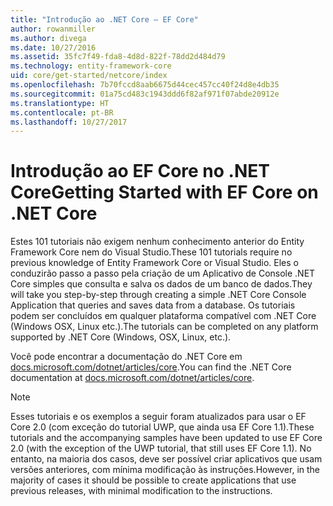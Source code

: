 ```yaml
---
title: "Introdução ao .NET Core – EF Core"
author: rowanmiller
ms.author: divega
ms.date: 10/27/2016
ms.assetid: 35fc7f49-fda8-4d8d-822f-78dd2d484d79
ms.technology: entity-framework-core
uid: core/get-started/netcore/index
ms.openlocfilehash: 7b70fccd8aab6675d44cec457cc40f24d8e4db35
ms.sourcegitcommit: 01a75cd483c1943ddd6f82af971f07abde20912e
ms.translationtype: HT
ms.contentlocale: pt-BR
ms.lasthandoff: 10/27/2017
---
```

# <a name="getting-started-with-ef-core-on-net-core"></a><span data-ttu-id="2945e-102">Introdução ao EF Core no .NET Core</span><span class="sxs-lookup"><span data-stu-id="2945e-102">Getting Started with EF Core on .NET Core</span></span>

<span data-ttu-id="2945e-103">Estes 101 tutoriais não exigem nenhum conhecimento anterior do Entity Framework Core nem do Visual Studio.</span><span class="sxs-lookup"><span data-stu-id="2945e-103">These 101 tutorials require no previous knowledge of Entity Framework Core or Visual Studio.</span></span> <span data-ttu-id="2945e-104">Eles o conduzirão passo a passo pela criação de um Aplicativo de Console .NET Core simples que consulta e salva os dados de um banco de dados.</span><span class="sxs-lookup"><span data-stu-id="2945e-104">They will take you step-by-step through creating a simple .NET Core Console Application that queries and saves data from a database.</span></span> <span data-ttu-id="2945e-105">Os tutoriais podem ser concluídos em qualquer plataforma compatível com .NET Core (Windows OSX, Linux etc.).</span><span class="sxs-lookup"><span data-stu-id="2945e-105">The tutorials can be completed on any platform supported by .NET Core (Windows, OSX, Linux, etc.).</span></span>

<span data-ttu-id="2945e-106">Você pode encontrar a documentação do .NET Core em [docs.microsoft.com/dotnet/articles/core](https://docs.microsoft.com/dotnet/articles/core/).</span><span class="sxs-lookup"><span data-stu-id="2945e-106">You can find the .NET Core documentation at [docs.microsoft.com/dotnet/articles/core](https://docs.microsoft.com/dotnet/articles/core/).</span></span>

> [!NOTE]  
> <span data-ttu-id="2945e-107">Esses tutoriais e os exemplos a seguir foram atualizados para usar o EF Core 2.0 (com exceção do tutorial UWP, que ainda usa EF Core 1.1).</span><span class="sxs-lookup"><span data-stu-id="2945e-107">These tutorials and the accompanying samples have been updated to use EF Core 2.0 (with the exception of the UWP tutorial, that still uses EF Core 1.1).</span></span> <span data-ttu-id="2945e-108">No entanto, na maioria dos casos, deve ser possível criar aplicativos que usam versões anteriores, com mínima modificação às instruções.</span><span class="sxs-lookup"><span data-stu-id="2945e-108">However, in the majority of cases it should be possible to create applications that use previous releases, with minimal modification to the instructions.</span></span>
